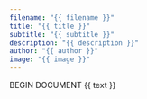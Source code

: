 ```yaml
---
filename: "{{ filename }}"
title: "{{ title }}"
subtitle: "{{ subtitle }}"
description: "{{ description }}"
author: "{{ author }}"
image: "{{ image }}"
---
```

BEGIN DOCUMENT
{{ text }}
